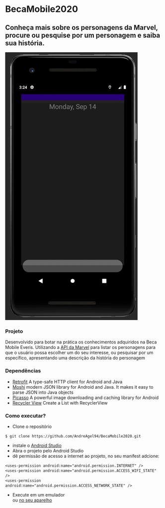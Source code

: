# BecaMobile2020

## Conheça mais sobre os personagens da Marvel, procure ou pesquise por um personagem e saiba sua história.

![beca_mobile](https://github.com/AndreAgel94/BecaMobile2020/blob/dev/GIF%20Beca.gif)

### Projeto
Desenvolvido para botar na prática os conhecimentos adquiridos na Beca Mobile Everis. 
Utilizando a [API da Marvel](http://exemplo.com/) para listar os personagens para que o usuário
possa escolher um do seu interesse, ou pesquisar por um específico, apresentando uma descrição da história 
do personagem  
### Dependências 
* [Retrofit](https://square.github.io/retrofit/)
A type-safe HTTP client for Android and Java
* [Moshi](https://github.com/square/moshi/)
modern JSON library for Android and Java. It makes it easy to parse JSON into Java objects
* [Picasso](https://square.github.io/picasso/#download)
A powerful image downloading and caching library for Android
* [Recycler View](https://developer.android.com/guide/topics/ui/layout/recyclerview)
Create a List with RecyclerView
### Como executar?
* Clone o repositório <br />
```
$ git clone https://github.com/AndreAgel94/BecaMobile2020.git
```
* instale o [Android Studio](https://developer.android.com/studio/?gclid=Cj0KCQjwqfz6BRD8ARIsAIXQCf1TDuk2Rpr7UFi3W57PvX4WS4dVyMI8QK0uaK-zYwq1T-TweWTCuvYaAhm8EALw_wcB&gclsrc=aw.ds)
* Abra o projeto pelo Android Studio
* dê permissão de acesso a internet ao projeto, no seu manifest adcione: <br />

```
<uses-permission android:name="android.permission.INTERNET" />
<uses-permission android:name="android.permission.ACCESS_WIFI_STATE" />
<uses-permission android:name="android.permission.ACCESS_NETWORK_STATE" />
```

* Execute em um emulador <br /> 
ou [no seu aparelho](https://developer.android.com/training/basics/firstapp/running-app?hl=pt-br)
